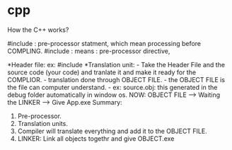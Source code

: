 # cpp
How the C++ works?

#include <iostream>: pre-processor statment, which mean processing before COMPLING.
#include : means : pre-processor directive,

*Header file: ex: #include <iostream>
*Translation unit: 
    - Take the Header File and the source code (your code) and tranlate it and make it ready for the COMPLIOR.
    - translation done through OBJECT FILE.
    - the OBJECT FILE is the file can computer understand.
        - ex: source.obj: this generated in the debug folder automatically in window os.
        NOW:    OBJECT FILE --> Waiting the LINKER --> Give App.exe
Summary:
1. Pre-processor.
2. Translation units.
3. Compiler will translate everything and add it to the OBJECT FILE.
4. LINKER: Link all objects togethr and give OBJECT.exe